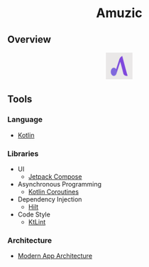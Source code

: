 <h1 align="center">Amuzic</h1>
<p align="center">
<a href="https://github.com/ShubertMunthali/Amuzic/actions/workflows/build.yml" 
src="https://github.com/ShubertMunthali/Amuzic/actions/workflows/build.yml/badge.svg"></a>
</p>

## Overview
<p align="center">
<img src="https://github.com/ShubertMunthali/Amuzic/blob/main/app/src/main/ic_amuzic-playstore.png" width="60" height="60"/>
</p>

## Tools
### Language
* [Kotlin](https://kotlinlang.org)
### Libraries
* UI
    * [Jetpack Compose](https://developer.android.com/jetpack/compose)
* Asynchronous Programming
    * [Kotlin Coroutines](https://kotlinlang.org/docs/coroutines-guide.html)
* Dependency Injection
    * [Hilt](https://dagger.dev/hilt/)
* Code Style
    * [KtLint](https://pinterest.github.io/ktlint)
### Architecture
* [Modern App Architecture](https://developer.android.com/topic/architecture)
